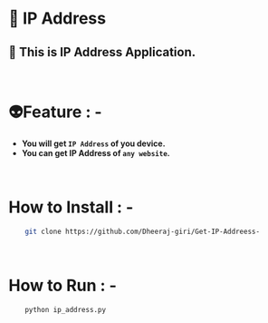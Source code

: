 # 🤖 IP Address 

## 👾 This is IP Address Application.

<br>

# 👽Feature : - 

- **You will get `IP Address` of you device.**
- **You can get IP Address of `any website`.**
<br>

# How to Install : - 
```bash
    git clone https://github.com/Dheeraj-giri/Get-IP-Addreess-
```

<br>

# How  to Run : - 
```bash
    python ip_address.py
```